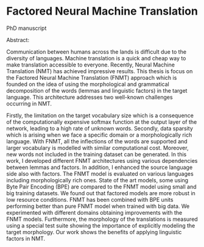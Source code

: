 # Factored Neural Machine Translation
PhD manuscript

Abstract:

Communication between humans across the lands is difficult due to the diversity of languages. Machine translation is a quick and cheap way to make translation accessible to everyone. Recently, Neural Machine Translation (NMT) has achieved impressive results. This thesis is focus on the Factored Neural Machine Translation (FNMT) approach which is founded on the idea of using the morphological and grammatical decomposition of the words (lemmas and linguistic factors) in the target language. This architecture addresses two well-known challenges occurring in NMT.

Firstly, the limitation on the target vocabulary size which is a consequence of the computationally expensive softmax function at the output layer of the network, leading to a high rate of unknown words. Secondly, data sparsity which is arising when we face a specific domain or a morphologically rich language. With FNMT, all the inflections of the words are supported and larger vocabulary is modelled with similar computational cost. Moreover, new words not included in the training dataset can be generated. In this work, I developed different FNMT architectures using various dependencies between lemmas and factors. In addition, I enhanced the source language side also with factors. The FNMT model is evaluated on various languages including morphologically rich ones. State of the art models, some using Byte Pair Encoding (BPE) are compared to the FNMT model using small and big training datasets. We found out that factored models are more robust in low resource conditions. FNMT has been combined with BPE units performing better than pure FNMT model when trained with big data. We experimented with different domains obtaining improvements with the FNMT models. Furthermore, the morphology of the translations is measured using a special test suite showing the importance of explicitly modeling the target morphology. Our work shows the benefits of applying linguistic factors in NMT.
